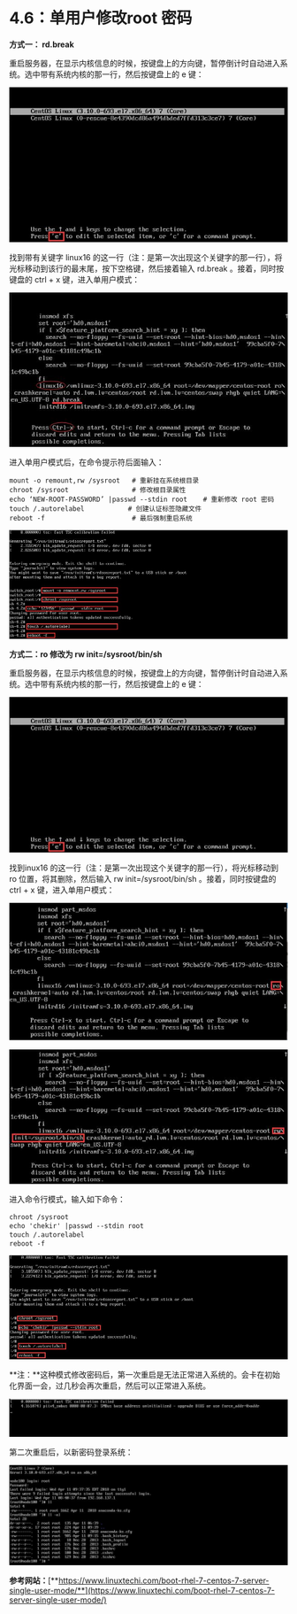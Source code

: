 # 4.6：单用户修改root 密码

**方式一： rd.break**

重启服务器，在显示内核信息的时候，按键盘上的方向键，暂停倒计时自动进入系统。选中带有系统内核的那一行，然后按键盘上的 e 键：

![](../.gitbook/assets/20180411201631%20%281%29.jpg)

找到带有关键字 linux16 的这一行（注：是第一次出现这个关键字的那一行），将光标移动到该行的最末尾，按下空格键，然后接着输入 rd.break 。接着，同时按键盘的 ctrl + x 键，进入单用户模式：

![](../.gitbook/assets/20180411201632.jpg)

进入单用户模式后，在命令提示符后面输入：

```text
mount -o remount,rw /sysroot   # 重新挂在系统根目录
chroot /sysroot                # 修改根目录属性
echo ‘NEW-ROOT-PASSWORD’ |passwd --stdin root    # 重新修改 root 密码
touch /.autorelabel           # 创建认证标签隐藏文件
reboot -f                      # 最后强制重启系统
```

![](../.gitbook/assets/20180411201633.jpg)

**方式二：ro 修改为 rw init=/sysroot/bin/sh**

重启服务器，在显示内核信息的时候，按键盘上的方向键，暂停倒计时自动进入系统。选中带有系统内核的那一行，然后按键盘上的 e 键：

![](../.gitbook/assets/20180411201631.jpg)

找到inux16 的这一行（注：是第一次出现这个关键字的那一行），将光标移动到 ro 位置，将其删除，然后输入 rw init=/sysroot/bin/sh 。接着，同时按键盘的 ctrl + x 键，进入单用户模式：

![](../.gitbook/assets/20180411201636.jpg)

![](../.gitbook/assets/20180411201637.jpg)

进入命令行模式，输入如下命令：

```text
chroot /sysroot
echo 'chekir' |passwd --stdin root
touch /.autorelabel
reboot -f
```

![](../.gitbook/assets/20180411201638.jpg)

**注：**这种模式修改密码后，第一次重启是无法正常进入系统的。会卡在初始化界面一会，过几秒会再次重启，然后可以正常进入系统。

![](../.gitbook/assets/20180411201635%20%281%29.jpg)

第二次重启后，以新密码登录系统：

![](../.gitbook/assets/20180411201634.jpg)

**参考网站：**[**https://www.linuxtechi.com/boot-rhel-7-centos-7-server-single-user-mode/**](https://www.linuxtechi.com/boot-rhel-7-centos-7-server-single-user-mode/)

